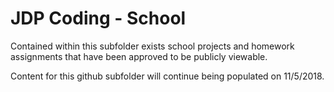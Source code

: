 # JDP Coding - School

Contained within this subfolder exists school projects and homework assignments that have been approved to be publicly viewable.

Content for this github subfolder will continue being populated on 11/5/2018.
